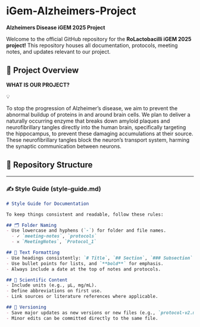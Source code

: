 # iGem-Alzheimers-Project
<aside>

  **Alzheimers Disease iGEM 2025 Project**

Welcome to the official GitHub repository for the **RoLactobacilli iGEM 2025 project!** This repository houses all documentation, protocols, meeting notes, and updates relevant to our project.

## 📌 Project Overview

**WHAT IS OUR PROJECT?** 

<aside>
💡

To stop the progression of Alzheimer’s disease, we aim to prevent the abnormal buildup of proteins in and around brain cells. We plan to deliver a naturally occurring enzyme that breaks down amyloid plaques and neurofibrillary tangles directly into the human brain, specifically targeting the hippocampus, to prevent these damaging accumulations at their source. These neurofibrillary tangles block the neuron’s transport system, harming the synaptic communication between neurons. 

</aside>

## 📁 Repository Structure
---

### ✍️ **Style Guide (style-guide.md)**

```markdown
# Style Guide for Documentation

To keep things consistent and readable, follow these rules:

## 🗂 Folder Naming
- Use lowercase and hyphens (`-`) for folder and file names.
  - ✓ `meeting-notes`, `protocols`
  - 𐄂 `MeetingNotes`, `Protocol_1`

## 📝 Text Formatting
- Use headings consistently: `# Title`, `## Section`, `### Subsection`
- Use bullet points for lists, and `**bold**` for emphasis.
- Always include a date at the top of notes and protocols.

## 🧪 Scientific Content
- Include units (e.g., µL, mg/mL).
- Define abbreviations on first use.
- Link sources or literature references where applicable.

## 🔁 Versioning
- Save major updates as new versions or new files (e.g., `protocol-v2.md`).
- Minor edits can be committed directly to the same file.
